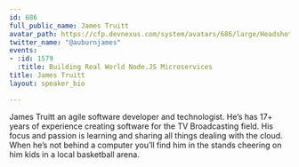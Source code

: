 ```yaml
---
id: 686
full_public_name: James Truitt
avatar_path: https://cfp.devnexus.com/system/avatars/686/large/Headshot_2.jpg?1502995389
twitter_name: "@auburnjames"
events:
- :id: 1579
  :title: Building Real World Node.JS Microservices
title: James Truitt
layout: speaker_bio

---
```

James Truitt an agile software developer and technologist. He’s has 17+ years of experience creating software for the TV Broadcasting field. His focus and passion is learning and sharing all things dealing with the cloud. When he’s not behind a computer you’ll find him in the stands cheering on him kids in a local basketball arena.